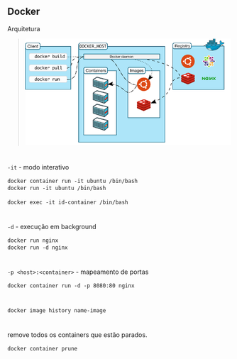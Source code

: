 ## Docker

Arquitetura
> ![arquitetura-docker](./img/arquitetura-docker.png)

#

`-it` - modo interativo
```
docker container run -it ubuntu /bin/bash
docker run -it ubuntu /bin/bash

docker exec -it id-container /bin/bash
```

#

`-d` - execução em background
```
docker run nginx
docker run -d nginx
```

#

`-p <host>:<container>` - mapeamento de portas
```
docker container run -d -p 8080:80 nginx
```

#

```
docker image history name-image
```

#
remove todos os containers que estão parados.
```
docker container prune 
```
